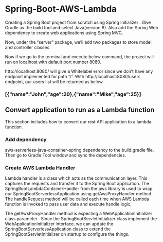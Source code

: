 # Spring-Boot-AWS-Lambda
Creating a Spring Boot project from scratch using Spring Initializer . Give Gradle as the build tool and select Java(version 8). Also add the Spring Web dependency to create web applications using Spring MVC.

Now, under the “server” package, we’ll add two packages to store model and controller classes.

Now if we go to the terminal and execute below command, the project will run on localhost with default port number 8080.

http://localhost:8080/ will give a Whitelabel error since we don’t have any endpoint implemented for path “/”. With http://localhost:8080/users endpoint, our users list will be returned as below.

### [{"name":"John","age":20},{"name":"Mike","age":25}]

## Convert application to run as a Lambda function

This section includes how to convert our rest API application to a lambda function.

### Add dependency

aws-serverless-java-container-spring dependency to the build.gradle file. Then go to Gradle Tool window and sync the dependencies.

### Create AWS Lambda Handler

Lambda handler is a class which acts as the communication layer. This captures the requests and transfer it to the Spring Boot application. The SpringBootLambdaContainerHandler from the aws library is used to wrap our SpringBootServerlessApplication using getAwsProxyHandler method . The handleRequest method will be called each time when AWS Lambda function is invoked to pass user data and execute handle logic.

The getAwsProxyHandler method is expecting a WebApplicationInitializer class parameter . Since the SpringBootServletInitializer class implement the WebApplicationInitializer interface, we can update the SpringBootServerlessApplication class to extend the SpringBootServletInitializer on startup to configure the things.

